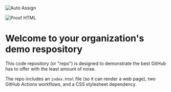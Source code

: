 ![Auto Assign](https://github.com/Fozzil-A-I/demo-repository/actions/workflows/auto-assign.yml/badge.svg)

![Proof HTML](https://github.com/Fozzil-A-I/demo-repository/actions/workflows/proof-html.yml/badge.svg)

# Welcome to your organization's demo respository
This code repository (or "repo") is designed to demonstrate the best GitHub has to offer with the least amount of noise.

The repo includes an `index.html` file (so it can render a web page), two GitHub Actions workflows, and a CSS stylesheet dependency.
